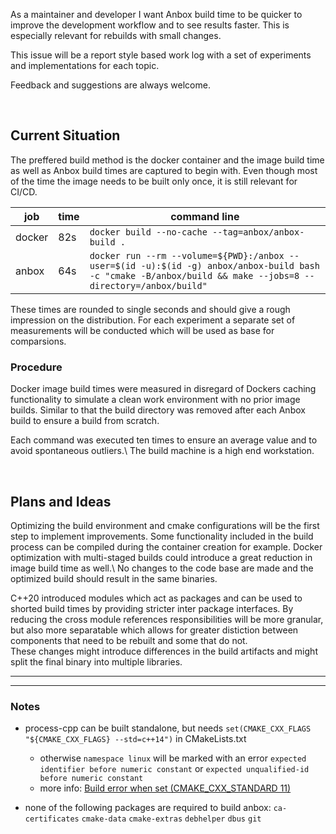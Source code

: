 As a maintainer and developer I want Anbox build time to be quicker to improve the development workflow and to see results faster. This is  especially relevant for rebuilds with small changes.

This issue will be a report style based work log with a set of experiments and implementations for each topic.

Feedback and suggestions are always welcome.

&nbsp;
## Current Situation
The preffered build method is the docker container and the image build time as well as Anbox build times are captured to begin with. Even though most of the time the image needs to be built only once, it is still relevant for CI/CD.

|   job  |  time  | command line |
| ------ | ------ | ------------ |
| docker |  82s | `docker build --no-cache --tag=anbox/anbox-build .` |  
| anbox  |  64s | `docker run --rm --volume=${PWD}:/anbox --user=$(id -u):$(id -g) anbox/anbox-build bash -c "cmake -B/anbox/build && make --jobs=8 --directory=/anbox/build"` |

These times are rounded to single seconds and should give a rough impression on the distribution.
For each experiment a separate set of measurements will be conducted which will be used as base for comparsions.

### Procedure
Docker image build times were measured in disregard of Dockers caching functionality to simulate a clean work environment with no prior image builds. Similar to that the build directory was removed after each Anbox build to ensure a build from scratch.

Each command was executed ten times to ensure an average value and to avoid spontaneous outliers.\ 
The build machine is a high end workstation.


&nbsp;
## Plans and Ideas

Optimizing the build environment and cmake configurations will be the first step to implement improvements.
Some functionality included in the build process can be compiled during the container creation for example.
Docker optimization with multi-staged builds could introduce a great reduction in image build time as well.\ 
No changes to the code base are made and the optimized build should result in the same binaries.

C++20 introduced modules which act as packages and can be used to shorted build times by providing stricter inter package interfaces. By reducing the cross module references responsibilities will be more granular, but also more separatable which allows for greater distiction between components that need to be rebuilt and some that do not.  
These changes might introduce differences in the build artifacts and might split the final binary into multiple libraries.

----------




-----






### Notes
* process-cpp can be built standalone, but needs `set(CMAKE_CXX_FLAGS "${CMAKE_CXX_FLAGS} --std=c++14")` in CMakeLists.txt
    * otherwise `namespace linux` will be marked with an error `expected identifier before numeric constant` or `expected unqualified-id before numeric constant`
    * more info: [Build error when set (CMAKE_CXX_STANDARD 11)](https://github.com/cinder/Cinder/issues/2108)



* none of the following packages are required to build anbox: `ca-certificates` `cmake-data` `cmake-extras` `debhelper` `dbus` `git` 